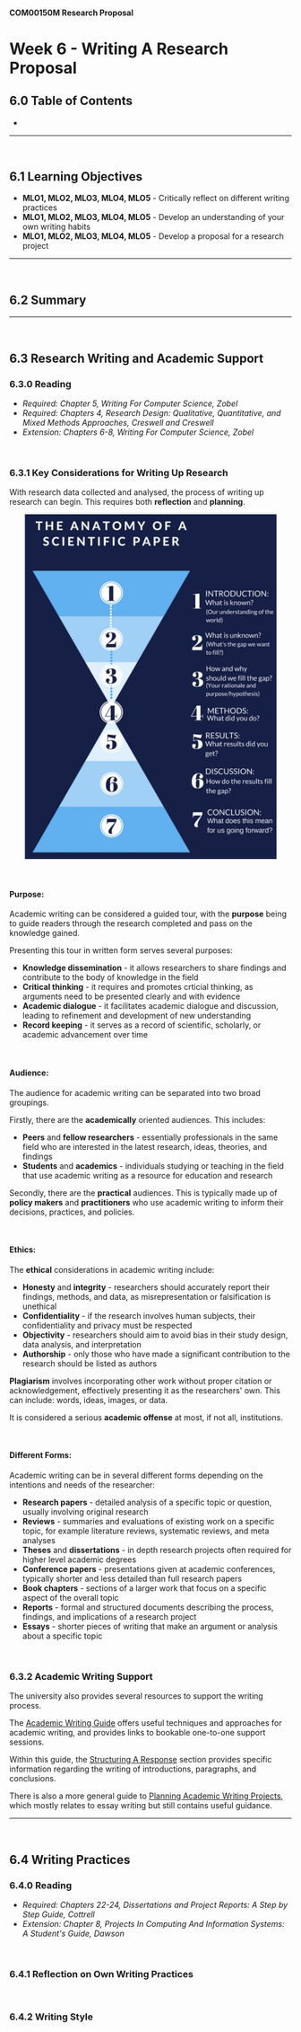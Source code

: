 #### COM00150M Research Proposal
# **Week 6 - Writing A Research Proposal**

## **6.0 Table of Contents**

- 

---
&emsp;
## **6.1 Learning Objectives**

* **MLO1, MLO2, MLO3, MLO4, MLO5** - Critically reflect on different writing practices 
* **MLO1, MLO2, MLO3, MLO4, MLO5** - Develop an understanding of your own writing habits
* **MLO1, MLO2, MLO3, MLO4, MLO5** - Develop a proposal for a research project 

---
&emsp;
## **6.2 Summary**





---
&emsp;
## **6.3 Research Writing and Academic Support**

### **6.3.0 Reading**
* *Required: Chapter 5, Writing For Computer Science, Zobel*
* *Required: Chapters 4, Research Design: Qualitative, Quantitative, and Mixed Methods Approaches, Creswell and Creswell*
* *Extension: Chapters 6-8, Writing For Computer Science, Zobel*

&emsp;
### **6.3.1 Key Considerations for Writing Up Research**

With research data collected and analysed, the process of writing up research can begin. This requires both **reflection** and **planning**.
<p align="center">
  <img src="img/06/0601papersections.jpg" alt="Research paper sections">
</p>

&emsp;
#### **Purpose:**

Academic writing can be considered a guided tour, with the **purpose** being to guide readers through the research completed and pass on the knowledge gained.

Presenting this tour in written form serves several purposes:
* **Knowledge dissemination** - it allows researchers to share findings and contribute to the body of knowledge in the field
* **Critical thinking** - it requires and promotes crticial thinking, as arguments need to be presented clearly and with evidence
* **Academic dialogue** - it facilitates academic dialogue and discussion, leading to refinement and development of new understanding
* **Record keeping** - it serves as a record of scientific, scholarly, or academic advancement over time

&emsp;
#### **Audience:**

The audience for academic writing can be separated into two broad groupings.

Firstly, there are the **academically** oriented audiences. This includes:
* **Peers** and **fellow researchers** -  essentially professionals in the same field who are interested in the latest research, ideas, theories, and findings
* **Students** and **academics** -  individuals studying or teaching in the field that use academic writing as a resource for education and research

Secondly, there are the **practical** audiences. This is typically made up of **policy makers** and **practitioners** who use academic writing to inform their decisions, practices, and policies.

&emsp;
#### **Ethics:**

The **ethical** considerations in academic writing include:
* **Honesty** and **integrity** - researchers should accurately report their findings, methods, and data, as misrepresentation or falsification is unethical
* **Confidentiality** - if the research involves human subjects, their confidentiality and privacy must be respected
* **Objectivity** - researchers should aim to avoid bias in their study design, data analysis, and interpretation
* **Authorship** - only those who have made a significant contribution to the research should be listed as authors

**Plagiarism** involves incorporating other work without proper citation or acknowledgement, effectively presenting it as the researchers' own. This can include: words, ideas, images, or data.

It is considered a serious **academic offense** at most, if not all, institutions.

&emsp;
#### **Different Forms:**

Academic writing can be in several different forms depending on the intentions and needs of the researcher:
* **Research papers** - detailed analysis of a specific topic or question, usually involving original research
* **Reviews** - summaries and evaluations of existing work on a specific topic, for example literature reviews, systematic reviews, and meta analyses
* **Theses** and **dissertations** - in depth research projects often required for higher level academic degrees
* **Conference papers** - presentations given at academic conferences, typically shorter and less detailed than full research papers
* **Book chapters** - sections of a larger work that focus on a specific aspect of the overall topic
* **Reports** - formal and structured documents describing the process, findings, and implications of a research project
* **Essays** - shorter pieces of writing that make an argument or analysis about a specific topic 

&emsp;
### **6.3.2 Academic Writing Support**

The university also provides several resources to support the writing process.

The [Academic Writing Guide](https://subjectguides.york.ac.uk/academic-writing) offers useful techniques and approaches for academic writing, and provides links to bookable one-to-one support sessions. 

Within this guide, the [Structuring A Response](https://subjectguides.york.ac.uk/academic-writing/structure) section provides specific information regarding the writing of introductions, paragraphs, and conclusions.

There is also a more general guide to [Planning Academic Writing Projects](https://subjectguides.york.ac.uk/skills/planning), which mostly relates to essay writing but still contains useful guidance. 

---
&emsp;
## **6.4 Writing Practices**

### **6.4.0 Reading**
* *Required: Chapters 22-24, Dissertations and Project Reports: A Step by Step Guide, Cottrell*
* *Extension: Chapter 8, Projects In Computing And Information Systems: A Student's Guide, Dawson*

&emsp;
### **6.4.1 Reflection on Own Writing Practices**


&emsp;
### **6.4.2 Writing Style**